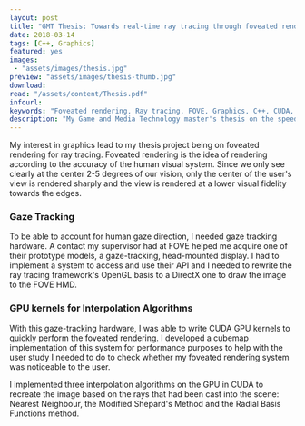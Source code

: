 ```yaml
---
layout: post
title: "GMT Thesis: Towards real-time ray tracing through foveated rendering"
date: 2018-03-14
tags: [C++, Graphics]
featured: yes
images:
 - "assets/images/thesis.jpg"
preview: "assets/images/thesis-thumb.jpg"
download:
read: "/assets/content/Thesis.pdf"
infourl:
keywords: "Foveated rendering, Ray tracing, FOVE, Graphics, C++, CUDA, Direct3D11, User study"
description: "My Game and Media Technology master's thesis on the speedup gained from foveated rendering for ray tracing"
---
```


My interest in graphics lead to my thesis project being on foveated rendering for ray tracing. Foveated rendering is the idea of rendering according to the accuracy of the human visual system. Since we only see clearly at the center 2-5 degrees of our vision, only the center of the user's view is rendered sharply and the view is rendered at a lower visual fidelity towards the edges.

### Gaze Tracking
To be able to account for human gaze direction, I needed gaze tracking hardware. A contact my supervisor had at FOVE helped me acquire one of their prototype models, a gaze-tracking, head-mounted display. I had to implement a system to access and use their API and I needed to rewrite the ray tracing framework's OpenGL basis to a DirectX one to draw the image to the FOVE HMD.

### GPU kernels for Interpolation Algorithms
With this gaze-tracking hardware, I was able to write CUDA GPU kernels to quickly perform the foveated rendering. I developed a cubemap implementation of this system for performance purposes to help with the user study I needed to do to check whether my foveated rendering system was noticeable to the user.

I implemented three interpolation algorithms on the GPU in CUDA to recreate the image based on the rays that had been cast into the scene: Nearest Neighbour, the Modified Shepard's Method and the Radial Basis Functions method.